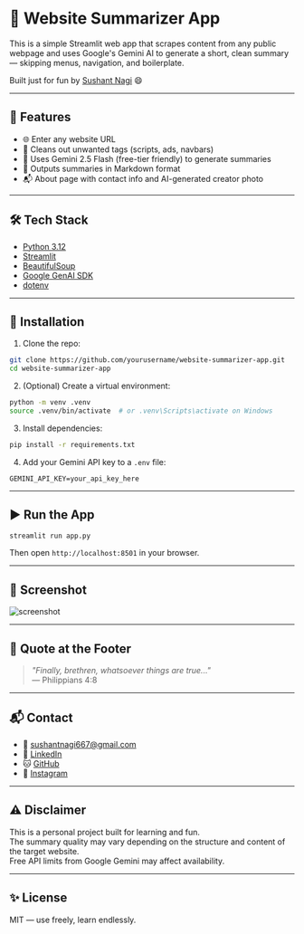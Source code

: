 # 🧠 Website Summarizer App

This is a simple Streamlit web app that scrapes content from any public webpage and uses Google's Gemini AI to generate a short, clean summary — skipping menus, navigation, and boilerplate.

Built just for fun by [Sushant Nagi](https://instagram.com/sushant_nagi) 😄

---

## 🚀 Features

- 🌐 Enter any website URL
- 🧽 Cleans out unwanted tags (scripts, ads, navbars)
- 🤖 Uses Gemini 2.5 Flash (free-tier friendly) to generate summaries
- 📄 Outputs summaries in Markdown format
- 📬 About page with contact info and AI-generated creator photo

---

## 🛠️ Tech Stack

- [Python 3.12](https://www.python.org/)
- [Streamlit](https://streamlit.io/)
- [BeautifulSoup](https://www.crummy.com/software/BeautifulSoup/)
- [Google GenAI SDK](https://ai.google.dev/)
- [dotenv](https://pypi.org/project/python-dotenv/)

---

## 🧪 Installation

1. Clone the repo:

```bash
git clone https://github.com/yourusername/website-summarizer-app.git
cd website-summarizer-app
```

2. (Optional) Create a virtual environment:

```bash
python -m venv .venv
source .venv/bin/activate  # or .venv\Scripts\activate on Windows
```

3. Install dependencies:

```bash
pip install -r requirements.txt
```

4. Add your Gemini API key to a `.env` file:

```env
GEMINI_API_KEY=your_api_key_here
```

---

## ▶️ Run the App

```bash
streamlit run app.py
```

Then open `http://localhost:8501` in your browser.

---

## 📸 Screenshot

![screenshot](preview.png)

---

## 🧠 Quote at the Footer

> *"Finally, brethren, whatsoever things are true..."*  
> — Philippians 4:8

---

## 📬 Contact

- 📧 [sushantnagi667@gmail.com](mailto:sushantnagi667@gmail.com)
- 💼 [LinkedIn](https://linkedin.com/in/sushant_nagi)
- 🐱 [GitHub](https://github.com/sushant_nagi)
- 📸 [Instagram](https://instagram.com/sushant_nagi)

---

## ⚠️ Disclaimer

This is a personal project built for learning and fun.  
The summary quality may vary depending on the structure and content of the target website.  
Free API limits from Google Gemini may affect availability.

---

## ✨ License

MIT — use freely, learn endlessly.